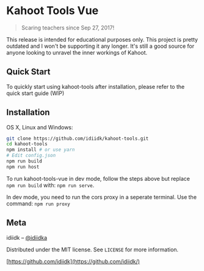 # Kahoot Tools Vue
> Scaring teachers since Sep 27, 2017!

This release is intended for educational purposes only. This project is pretty outdated and I won't be supporting it any longer. It's still a good source for anyone looking to unravel the inner workings of Kahoot.

## Quick Start
To quickly start using kahoot-tools after installation, please refer to the quick start guide (WIP)

## Installation

OS X, Linux and Windows:

```sh
git clone https://github.com/idiidk/kahoot-tools.git
cd kahoot-tools
npm install # or use yarn
# Edit config.json
npm run build
npm run host
```

To run kahoot-tools-vue in dev mode, follow the steps above but replace ```npm run build``` with: ```npm run serve```. 

In dev mode, you need to run the cors proxy in a seperate terminal. Use the command: ```npm run proxy```

## Meta

idiidk – [@idiidka](https://twitter.com/idiidka)

Distributed under the MIT license. See ``LICENSE`` for more information.

[https://github.com/idiidk](https://github.com/idiidk/)
